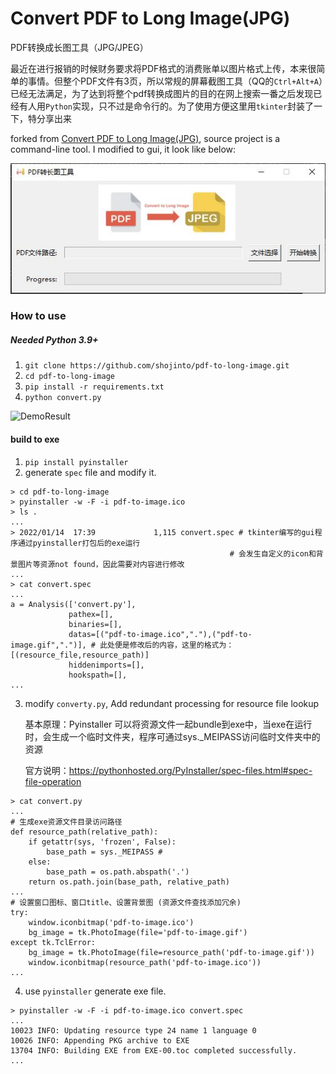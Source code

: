 # Convert PDF to Long Image(JPG)

PDF转换成长图工具（JPG/JPEG）

最近在进行报销的时候财务要求将PDF格式的消费账单以图片格式上传，本来很简单的事情。但整个PDF文件有3页，所以常规的屏幕截图工具（QQ的`Ctrl+Alt+A`）已经无法满足，为了达到将整个pdf转换成图片的目的在网上搜索一番之后发现已经有人用`Python`实现，只不过是命令行的。为了使用方便这里用`tkinter`封装了一下，特分享出来

forked from [Convert PDF to Long Image(JPG)](https://github.com/whitelok/pdf-to-long-image), source project is a
command-line tool. I modified to gui, it look like below:

![MainConcept](demo/main_image.jpg)

### How to use

##### **Needed Python 3.9+**

1. `git clone https://github.com/shojinto/pdf-to-long-image.git`
2. `cd pdf-to-long-image`
3. `pip install -r requirements.txt`
4. `python convert.py `

![DemoResult](demo/demo.jpg)

#### **build to exe**

1. `pip install pyinstaller`
2. generate `spec` file and modify it.

```shell
> cd pdf-to-long-image
> pyinstaller -w -F -i pdf-to-image.ico
> ls .
...
> 2022/01/14  17:39             1,115 convert.spec # tkinter编写的gui程序通过pyinstaller打包后的exe运行
                                                 # 会发生自定义的icon和背景图片等资源not found，因此需要对内容进行修改
...
> cat convert.spec
...
a = Analysis(['convert.py'],
             pathex=[],
             binaries=[],
             datas=[("pdf-to-image.ico","."),("pdf-to-image.gif",".")], # 此处便是修改后的内容，这里的格式为：[(resource_file,resource_path)]
             hiddenimports=[],
             hookspath=[],
...
```

3. modify `converty.py`, Add redundant processing for resource file lookup

   基本原理：Pyinstaller 可以将资源文件一起bundle到exe中，当exe在运行时，会生成一个临时文件夹，程序可通过sys._MEIPASS访问临时文件夹中的资源

   官方说明：https://pythonhosted.org/PyInstaller/spec-files.html#spec-file-operation

```shell
> cat convert.py
...
# 生成exe资源文件目录访问路径
def resource_path(relative_path):
    if getattr(sys, 'frozen', False):
        base_path = sys._MEIPASS # 
    else:
        base_path = os.path.abspath('.')
    return os.path.join(base_path, relative_path)
...
# 设置窗口图标、窗口title、设置背景图 (资源文件查找添加冗余)
try:
    window.iconbitmap('pdf-to-image.ico')
    bg_image = tk.PhotoImage(file='pdf-to-image.gif')
except tk.TclError:
    bg_image = tk.PhotoImage(file=resource_path('pdf-to-image.gif'))
    window.iconbitmap(resource_path('pdf-to-image.ico'))
...
```
4. use `pyinstaller` generate exe file.
```shell
> pyinstaller -w -F -i pdf-to-image.ico convert.spec
...
10023 INFO: Updating resource type 24 name 1 language 0
10026 INFO: Appending PKG archive to EXE
13704 INFO: Building EXE from EXE-00.toc completed successfully.
...
```

